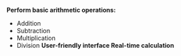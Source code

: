 **Perform basic arithmetic operations:**
- Addition
- Subtraction
- Multiplication
- Division
**User-friendly interface
Real-time calculation**
